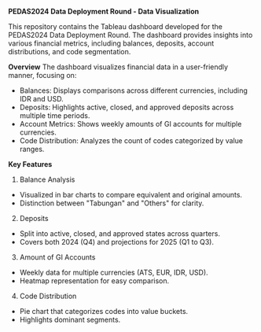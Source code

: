 **PEDAS2024 Data Deployment Round - Data Visualization**

This repository contains the Tableau dashboard developed for the PEDAS2024 Data Deployment Round. The dashboard provides insights into various financial metrics, including balances, deposits, account distributions, and code segmentation.

**Overview**
The dashboard visualizes financial data in a user-friendly manner, focusing on:

- Balances: Displays comparisons across different currencies, including IDR and USD.
- Deposits: Highlights active, closed, and approved deposits across multiple time periods.
- Account Metrics: Shows weekly amounts of GI accounts for multiple currencies.
- Code Distribution: Analyzes the count of codes categorized by value ranges.

**Key Features**
1. Balance Analysis
- Visualized in bar charts to compare equivalent and original amounts.
- Distinction between "Tabungan" and "Others" for clarity.
2. Deposits
- Split into active, closed, and approved states across quarters.
- Covers both 2024 (Q4) and projections for 2025 (Q1 to Q3).
3. Amount of GI Accounts
- Weekly data for multiple currencies (ATS, EUR, IDR, USD).
- Heatmap representation for easy comparison.
4. Code Distribution
- Pie chart that categorizes codes into value buckets.
- Highlights dominant segments.
